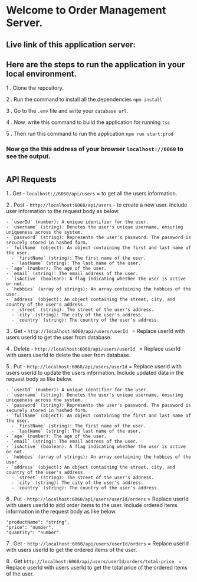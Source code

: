# Welcome to Order Management Server.

## Live link of this application server:

## Here are the steps to run the application in your local environment.

1 . Clone the repository.

2 . Run the command to install all the dependencies `npm install`

3 . Go to the `.env` file and write your `database url`.

4 . Now, write this command to build the application for running `tsc`

5 . Then run this command to run the application `npm run start:prod`

### Now go the this address of your browser `localhost://6060` to see the output.

#

## API Requests

1 . Get - `localhost://6060/api/users` = to get all the users information.

2 . Post - `http://localhost:6060/api/users` - to create a new user. Include user information to the request body as below.

```
- `userId` (number): A unique identifier for the user.
- `username` (string): Denotes the user's unique username, ensuring uniqueness across the system.
- `password` (string): Represents the user's password. The password is securely stored in hashed form.
- `fullName` (object): An object containing the first and last name of the user.
  - `firstName` (string): The first name of the user.
  - `lastName` (string): The last name of the user.
- `age` (number): The age of the user.
- `email` (string): The email address of the user.
- `isActive` (boolean): A flag indicating whether the user is active or not.
- `hobbies` (array of strings): An array containing the hobbies of the user.
- `address` (object): An object containing the street, city, and country of the user's address.
  - `street` (string): The street of the user's address.
  - `city` (string): The city of the user's address.
  - `country` (string): The country of the user's address.
```

3 . Get - `http://localhost:6060/api/users/userId ` = Replace userId with users userId to get the user from database.

4 . Delete - `http://localhost:6060/api/users/userId ` = Replace userId with users userId to delete the user from database.

5 . Put - `http://localhost:6060/api/users/userId` = Replace userId with users userId to update the users information. Include updated data in the request body as like below.

```
- `userId` (number): A unique identifier for the user.
- `username` (string): Denotes the user's unique username, ensuring uniqueness across the system.
- `password` (string): Represents the user's password. The password is securely stored in hashed form.
- `fullName` (object): An object containing the first and last name of the user.
  - `firstName` (string): The first name of the user.
  - `lastName` (string): The last name of the user.
- `age` (number): The age of the user.
- `email` (string): The email address of the user.
- `isActive` (boolean): A flag indicating whether the user is active or not.
- `hobbies` (array of strings): An array containing the hobbies of the user.
- `address` (object): An object containing the street, city, and country of the user's address.
  - `street` (string): The street of the user's address.
  - `city` (string): The city of the user's address.
  - `country` (string): The country of the user's address.
```

6 . Put - `http://localhost:6060/api/users/userId/orders` = Replace userId with users userId to add order items to the user. Include ordered items information in the request body as like below.

```
"productName": "string",
"price": "number",
"quantity": "number"
```

7 . Get - `http://localhost:6060/api/users/userId/orders` = Replace userId with users userId to get the ordered items of the user.

8 . Get `http://localhost:6060/api/users/userId/orders/total-price ` = Replace userId with users userId to get the total price of the ordered items of the user.
